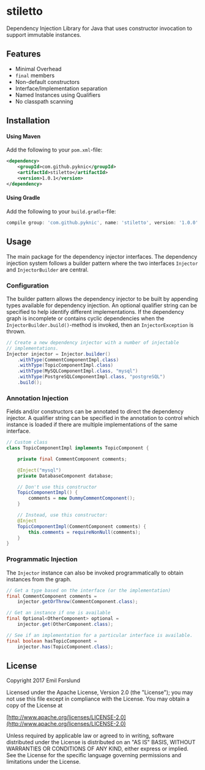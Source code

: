 # stiletto
Dependency Injection Library for Java that uses constructor invocation to support immutable instances.

## Features
* Minimal Overhead
* `final` members
* Non-default constructors
* Interface/Implementation separation
* Named Instances using Qualifiers
* No classpath scanning

## Installation

#### Using Maven
Add the following to your `pom.xml`-file:

```xml
<dependency>
    <groupId>com.github.pyknic</groupId>
    <artifactId>stiletto</artifactId>
    <version>1.0.1</version>
</dependency>
```

#### Using Gradle
Add the following to your `build.gradle`-file:
```gradle
compile group: 'com.github.pyknic', name: 'stiletto', version: '1.0.0'
```

## Usage
The main package for the dependency injector interfaces. The dependency injection system follows a builder pattern where the two interfaces `Injector` and `InjectorBuilder` are central.

### Configuration
The builder pattern allows the dependency injector to be built by appending types available for dependency injection. An optional qualifier string can be specified to help identify different implementations. If the dependency graph is incomplete or contains cyclic dependencies when the `InjectorBuilder.build()`-method is invoked, then an `InjectorException` is thrown.

```java
// Create a new dependency injector with a number of injectable
// implementations.
Injector injector = Injector.builder()
    .withType(CommentComponentImpl.class)
    .withType(TopicComponentImpl.class)
    .withType(MySQLComponentImpl.class, "mysql")
    .withType(PostgreSQLComponentImpl.class, "postgreSQL")
    .build();
```

### Annotation Injection
Fields and/or constructors can be annotated to direct the dependency injector. A qualifier string can be specified in the annotation to control which instance is loaded if there are multiple implementations of the same interface.

```java
// Custom class
class TopicComponentImpl implements TopicComponent {

    private final CommentComponent comments;

    @Inject("mysql")
    private DatabaseComponent database;

    // Don't use this constructor
    TopicComponentImpl() {
        comments = new DummyCommentComponent();
    }

    // Instead, use this constructor:
    @Inject
    TopicComponentImpl(CommentComponent comments) {
        this.comments = requireNonNull(comments);
    }
}
```

### Programmatic Injection
The `Injector` instance can also be invoked programmatically to obtain instances from the graph.

```java
// Get a type based on the interface (or the implementation)
final CommentComponent comments =
    injector.getOrThrow(CommentComponent.class);

// Get an instance if one is available
final Optional<OtherComponent> optional =
    injector.get(OtherComponent.class);

// See if an implementation for a particular interface is available.
final boolean hasTopicComponent =
    injector.has(TopicComponent.class);
```

## License
Copyright 2017 Emil Forslund

Licensed under the Apache License, Version 2.0 (the "License");
you may not use this file except in compliance with the License.
You may obtain a copy of the License at

[http://www.apache.org/licenses/LICENSE-2.0](http://www.apache.org/licenses/LICENSE-2.0)

Unless required by applicable law or agreed to in writing, software
distributed under the License is distributed on an "AS IS" BASIS,
WITHOUT WARRANTIES OR CONDITIONS OF ANY KIND, either express or implied.
See the License for the specific language governing permissions and
limitations under the License.
